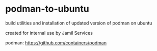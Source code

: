 # podman-to-ubuntu
build utilities and installation of updated version of podman on ubuntu
                     
created for internal use by Jamil Services

podman: https://github.com/containers/podman
